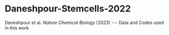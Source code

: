 # Daneshpour-Stemcells-2022
Daneshpour et al. <em>Nature Chemical Biology</em> (2023) --- Data and Codes used in this work 
